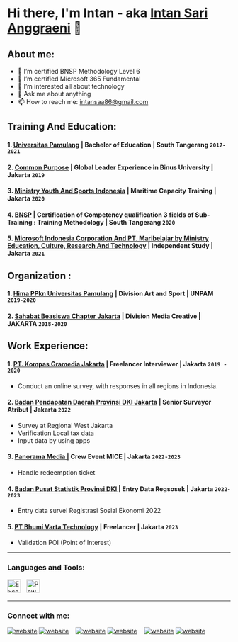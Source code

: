 # Hi there, I'm Intan - aka [Intan Sari Anggraeni](https://www.youtube.com/channel/UC173Y5UwFN2dRuxf7LsgSGQ) 👋
## About me:
- 🔭 I’m certified BNSP Methodology Level 6
- 🌱 I’m certified Microsoft 365 Fundamental
- 🤔 I’m interested all about technology
- 💬 Ask me about anything
- 📫 How to reach me: intansaa86@gmail.com

## Training And Education:

 #### 1. [Universitas Pamulang](https://www.unpam.ac.id) | Bachelor of Education | South Tangerang `2017-2021`
 #### 2. [Common Purpose](https://commonpurpose.org) | Global Leader Experience in Binus University | Jakarta `2019`
 #### 3. [Ministry Youth And Sports Indonesia](https://www.kemenpora.go.id/) | Maritime Capacity Training  | Jakarta `2020`
 #### 4. [BNSP](https://bnsp.go.id/) | Certification of Competency qualification 3 fields of Sub-Training : Training Methodology  | South Tangerang `2020`
 #### 5. [Microsoft Indonesia Corporation And PT. Maribelajar by Ministry Education, Culture, Research And Technology](https://www.kemdikbud.go.id/) | Independent Study | Jakarta `2021`

## Organization :
 #### 1. [Hima PPkn Universitas Pamulang](https://ppkn.unpam.ac.id/) | Division Art and Sport | UNPAM `2019-2020`
 #### 2. [Sahabat Beasiswa Chapter Jakarta](https://info.schoters.com/) | Division Media Creative | JAKARTA `2018-2020`

## Work Experience:
#### 1. [PT. Kompas Gramedia Jakarta](https://https://www.kompasgramedia.com/) | Freelancer Interviewer | Jakarta `2019 - 2020`
   -  Conduct an online survey, with responses in all regions in Indonesia.
#### 2. [Badan Pendapatan Daerah Provinsi DKI Jakarta](https://https://bapenda.jakarta.go.id) | Senior Surveyor Atribut | Jakarta `2022`
   - Survey at Regional West Jakarta 
   - Verification Local tax data
   - Input data by using apps
#### 3. [Panorama Media ](https://https://panoramamedia.co.id/) | Crew Event MICE | Jakarta `2022-2023`
   - Handle redeemption ticket
#### 4. [Badan Pusat Statistik Provinsi DKI ](https://jakpuskota.bps.go.id/) | Entry Data Regsosek | Jakarta `2022-2023`
   - Entry data survei Registrasi Sosial Ekonomi 2022
#### 5. [PT Bhumi Varta Technology](https://bvarta.com/) | Freelancer | Jakarta `2023`
   - Validation POI (Point of Interest) 


---

### Languages and Tools:
[<img align="left" alt="Excel" width="30px" src="https://is2-ssl.mzstatic.com/image/thumb/Purple126/v4/a8/fd/5a/a8fd5a84-c6f1-355f-3b9f-6e86598efaa3/XCEL.png/1200x630bb.png" style="padding-right:10px;" />][webdev]
[<img align="left" alt="Power BI" width="30px" src="https://powerbi.microsoft.com/pictures/application-logos/svg/powerbi.svg" style="padding-right:0px;" />][webdev]
<br />
<br />

---
### Connect with me:

[![website](./img/youtube-light.svg)](https://www.youtube.com/channel/UC173Y5UwFN2dRuxf7LsgSGQ-light-mode-only)
[![website](./img/youtube-dark.svg)](https://www.youtube.com/channel/UC173Y5UwFN2dRuxf7LsgSGQ-dark-mode-only)
&nbsp;&nbsp;
[![website](./img/linkedin-light.svg)](https://www.linkedin.com/in/intansarianggraeni#gh-light-mode-only)
[![website](./img/linkedin-dark.svg)](https://www.linkedin.com/in/intansarianggraeni#gh-dark-mode-only)
&nbsp;&nbsp;
[![website](./img/instagram-light.svg)](https://instagram.com/tans.pdf#gh-light-mode-only)
[![website](./img/instagram-dark.svg)](https://instagram.com/tans.pdf#gh-dark-mode-only)



[webdev]: https://github.com/Tansaa/Tansaa
